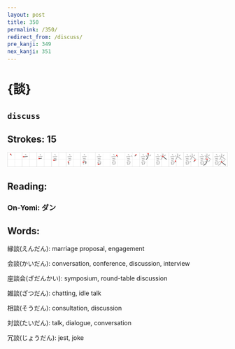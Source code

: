 ```yaml
---
layout: post
title: 350
permalink: /350/
redirect_from: /discuss/
pre_kanji: 349
nex_kanji: 351
---
```


# {談}

## `discuss`

## Strokes: 15

<div class="stroke"><img src="../images/E8AB87.png" /></div>

## Reading:

### On-Yomi: ダン

## Words:

縁談(えんだん): marriage proposal, engagement

会談(かいだん): conversation, conference, discussion, interview

座談会(ざだんかい): symposium, round-table discussion

雑談(ざつだん): chatting, idle talk

相談(そうだん): consultation, discussion

対談(たいだん): talk, dialogue, conversation

冗談(じょうだん): jest, joke
